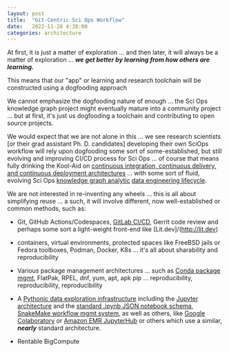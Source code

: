 ```yaml
---
layout: post
title:  "Git-Centric Sci Ops Workflow"
date:   2022-11-28 4:30:00
categories: architecture
---
```



At first, it is just a matter of  exploration ... and then later, it will always be a matter of exploration ... ***we get better by learning from how others are learning.*** 

This means that our "app" or learning and research toolchain will be constructed using a dogfooding approach

We cannot emphasize the dogfooding nature of enough ... the Sci Ops knowledge graph project might eventually mature into a community project ... but at first, it's just us dogfooding a toolchain and contributing to open source projects.

We would expect that we are not alone in this ... we see research scientists [or their grad assistant Ph. D. candidates] developing their own SciOps workflow will rely upon dogfooding some sort of some-established, but still evolving and improving CI/CD process for Sci Ops ... of course that means fully drinking the Kool-Aid on [continuous integration, continuous delivery, and continuous deployment architectures](https://learning.oreilly.com/library/view/grokking-continuous-delivery/9781617298257/) ... with some sort of fluid, evolving Sci Ops [knowledge graph analytic](https://learning.oreilly.com/library/view/building-knowledge-graphs/9781098127091/ch02.html) [data engineering lifecycle](https://learning.oreilly.com/library/view/fundamentals-of-data/9781098108298/ch02.html).  


We are not interested in re-inventing any wheels ... this is all about simplifying reuse ... a such, it will involve different, now well-established or common methods, such as:

* Git, GitHub Actions/Codespaces, [GitLab CI/CD](https://docs.gitlab.com/ee/topics/gitlab_flow.html), Gerrit code review and perhaps some sort a light-weight front-end like [Lit.dev]/(http://lit.dev)

* containers, virtual environments, protected spaces like FreeBSD jails or Fedora toolboxes, Podman, Docker, K8s ... it's all about sharability and reproducibility

* Various package management architectures ... such as [Conda package mgmt](https://docs.conda.io/en/latest/), FlatPak, RPEL, dnf, yum, apt, apk pip ... reproducibility, reproducibility, reproducibility

* A [Pythonic data exploration infrastructure](https://github.com/jakevdp/PythonDataScienceHandbook) including the [Jupyter architecture](https://docs.jupyter.org/en/latest/projects/architecture/content-architecture.html) and the [standard .ipynb JSON notebook schema](https://github.com/jupyter/nbformat), [SnakeMake workflow mgmt system](https://snakemake.readthedocs.io/en/stable/), as well as others, like [Google Colaboratory](https://colab.research.google.com/) or [Amazon EMR JupyterHub](https://docs.aws.amazon.com/emr/latest/ReleaseGuide/emr-jupyterhub.html) or others which use a similar, ***nearly*** standard architecture.


* Rentable BigCompute